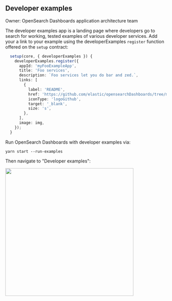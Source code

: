 ## Developer examples

Owner: OpenSearch Dashboards application architecture team

The developer examples app is a landing page where developers go to search for working, tested examples of various developer 
services. Add your a link to your example using the developerExamples `register` function offered on the `setup` contract:

```ts
  setup(core, { developerExamples }) {
    developerExamples.register({
      appId: 'myFooExampleApp',
      title: 'Foo services',
      description: `Foo services let you do bar and zed.`,
      links: [
        {
          label: 'README',
          href: 'https://github.com/elastic/opensearchDashboards/tree/master/src/plugins/foo/README.md',
          iconType: 'logoGithub',
          target: '_blank',
          size: 's',
        },
      ],
      image: img,
    });
  }
```

Run OpenSearch Dashboards with developer examples via:

```
yarn start --run-examples
```

Then navigate to "Developer examples":

<img src="./navigation.png" height="400px" />
